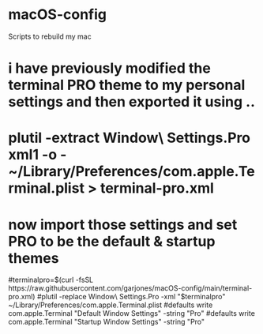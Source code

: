 # macOS-config
Scripts to rebuild my mac




#
# i have previously modified the terminal PRO theme to my personal settings and then exported it using ..
# plutil -extract Window\ Settings.Pro xml1 -o - ~/Library/Preferences/com.apple.Terminal.plist > terminal-pro.xml
#
# now import those settings and set PRO to be the default & startup themes
#terminalpro=$(curl -fsSL https://raw.githubusercontent.com/garjones/macOS-config/main/terminal-pro.xml)
#plutil -replace Window\ Settings.Pro -xml "$terminalpro" ~/Library/Preferences/com.apple.Terminal.plist
#defaults write com.apple.Terminal "Default Window Settings" -string "Pro"
#defaults write com.apple.Terminal "Startup Window Settings" -string "Pro"
